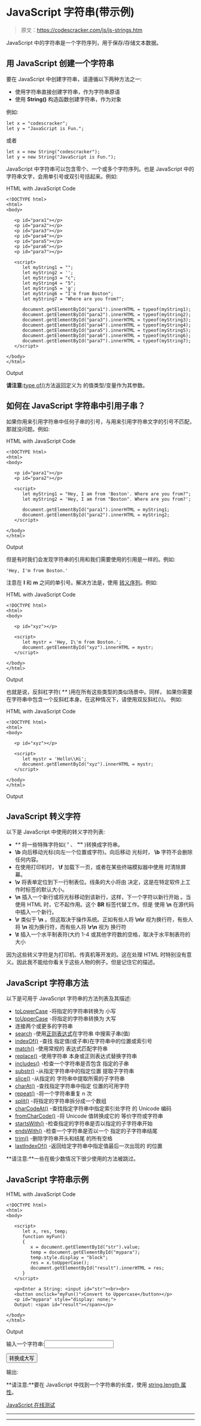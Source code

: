 # JavaScript 字符串(带示例)

> 原文：<https://codescracker.com/js/js-strings.htm>

JavaScript 中的字符串是一个字符序列，用于保存/存储文本数据。

## 用 JavaScript 创建一个字符串

要在 JavaScript 中创建字符串，请遵循以下两种方法之一:

*   使用字符串直接创建字符串，作为字符串原语
*   使用 **String()** 构造函数创建字符串，作为对象

例如:

```
let x = "codescracker";
let y = "JavaScript is Fun.";
```

或者

```
let x = new String("codescracker");
let y = new String("JavaScript is Fun.");
```

JavaScript 中字符串可以包含零个、一个或多个字符序列。也是 JavaScript 中的字符串文字，会用单引号或双引号括起来。例如:

HTML with JavaScript Code

```
<!DOCTYPE html>
<html>
<body>

   <p id="para1"></p>
   <p id="para2"></p>
   <p id="para3"></p>
   <p id="para4"></p>
   <p id="para5"></p>
   <p id="para6"></p>
   <p id="para7"></p>

   <script>
      let myString1 = "";
      let myString2 = '';
      let myString3 = "c";
      let myString4 = "5";
      let myString5 = 'g';
      let myString6 = "I'm from Boston";
      let myString7 = "Where are you from?";

      document.getElementById("para1").innerHTML = typeof(myString1);
      document.getElementById("para2").innerHTML = typeof(myString2);
      document.getElementById("para3").innerHTML = typeof(myString3);
      document.getElementById("para4").innerHTML = typeof(myString4);
      document.getElementById("para5").innerHTML = typeof(myString5);
      document.getElementById("para6").innerHTML = typeof(myString6);
      document.getElementById("para7").innerHTML = typeof(myString7);
   </script>

</body>
</html>
```

Output

**请注意:**[type of()](/js/js-typeof.htm)方法返回定义为 的值类型/变量作为其参数。

## 如何在 JavaScript 字符串中引用子串？

如果你用来引用字符串中任何子串的引号，与用来引用字符串文字的引号不匹配，那就没问题。例如:

HTML with JavaScript Code

```
<!DOCTYPE html>
<html>
<body>

   <p id="para1"></p>
   <p id="para2"></p>

   <script>
      let myString1 = "Hey, I am from 'Boston'. Where are you from?";
      let myString2 = 'Hey, I am from "Boston". Where are you from?';

      document.getElementById("para1").innerHTML = myString1;
      document.getElementById("para2").innerHTML = myString2;
   </script>

</body>
</html>
```

Output

但是有时我们会发现字符串的引用和我们需要使用的引用是一样的。例如:

```
'Hey, I'm from Boston.'
```

注意在 **I** 和 **m** 之间的单引号。解决方法是，使用 [转义序列](#a)。例如:

HTML with JavaScript Code

```
<!DOCTYPE html>
<html>
<body>

   <p id="xyz"></p>

   <script>
      let mystr = 'Hey, I\'m from Boston.';
      document.getElementById("xyz").innerHTML = mystr;
   </script>

</body>
</html>
```

Output

也就是说，反斜杠字符( **\** )用在所有这些类型的类似场景中。同样， 如果你需要在字符串中包含一个反斜杠本身。在这种情况下，请使用双反斜杠(\\)。 例如:

HTML with JavaScript Code

```
<!DOCTYPE html>
<html>
<body>

   <p id="xyz"></p>

   <script>
      let mystr = 'Hello\\Hi';
      document.getElementById("xyz").innerHTML = mystr;
   </script>

</body>
</html>
```

Output

## JavaScript 转义字符

以下是 JavaScript 中使用的转义字符列表:

*   **\** 将一些特殊字符如( **'** 、 **""** )转换成字符串。
*   **\b** 向后移动光标(向左一个位置或字符)。向后移动 光标时， **\b** 字符不会删除任何内容。
*   在使用打印机时， **\f** 加载下一页，或者在某些终端模拟器中使用 时清除屏幕。
*   **\v** 将表单定位到下一行制表位。线条的大小将由 决定，这是在特定软件上工作时标签的默认大小。
*   **\n** 插入一个新行或将光标移动到该新行，这样，下一个字符以新行开始 。当使用 HTML 时，它不起作用。这个 **BR** 标签代替工作。但是 使用 **\n** 在源代码中插入一个新行。
*   **\r** 类似于 **\n** 。但这取决于操作系统。正如有些人将 **\n\r** 视为换行符，有些人将 **\n** 视为换行符，而有些人将 **\r\n** 视为 换行符
*   **\t** 插入一个水平制表符(大约 1-4 或其他字符数的空格，取决于水平制表符的大小

因为这些转义字符是为打印机、传真机等开发的。这在处理 HTML 时特别没有意义。因此我不能给你看关于这些人物的例子。但是记住它的描述。

## JavaScript 字符串方法

以下是可用于 JavaScript 字符串的方法列表及其描述:

*   [toLowerCase](/js/js-toLowerCase-string.htm) -将指定的字符串转换为 小写
*   [toUpperCase](/js/js-toUpperCase-string.htm) -将指定的字符串转换为 大写
*   连接两个或更多的字符串
*   [search](/js/js-search-string.htm) -使用[正则表达式](/js/js-regular-expression.htm)在字符串 中搜索子串(值)
*   [indexOf()](/js/js-indexOf-string.htm) -查找 指定值(或子串)在字符串中的位置或索引号
*   [match()](/js/js-match-string.htm) -使用常规的 表达式匹配字符串
*   [replace()](/js/js-replace-string.htm) -使用字符串 本身或正则表达式替换字符串
*   [includes()](/js/js-includes-string.htm) -检查一个字符串是否包含 指定的子串
*   [substr()](/js/js-substr-string.htm) -从指定字符串中的指定位置 提取子字符串
*   [slice()](/js/js-slice-string.htm) -从指定的 字符串中提取所需的子字符串
*   [charAt()](/js/js-charAt-string.htm) -查找指定字符串中指定 位置的可用字符
*   [repeat()](/js/js-repeat-string.htm) -将一个字符串重复 n 次
*   [split()](/js/js-split-string.htm) -将指定的字符串拆分成一个数组
*   [charCodeAt()](/js/js-charCodeAt-string.htm) -查找指定字符串中指定索引处字符 的 Unicode 编码
*   [fromCharCode()](/js/js-fromCharCode-string.htm) -将 Unicode 值转换成它的 等价字符或字符串
*   [startsWith()](/js/js-startsWith-string.htm) -检查指定的字符串是否以指定的子字符串开始
*   [endsWith()](/js/js-endsWith-string.htm) -检查一个字符串是否以一个 指定的子字符串结尾
*   [trim()](/js/js-trim-string.htm) -删除字符串开头和结尾 的所有空格
*   [lastIndexOf()](/js/js-lastIndexOf-string.htm) -返回给定字符串中指定值最后一次出现的 的位置

**请注意:**一些在极少数情况下很少使用的方法被跳过。

## JavaScript 字符串示例

HTML with JavaScript Code

```
<!DOCTYPE html>
<html>
<body>

   <script>
      let x, res, temp;
      function myFun()
      {
         x = document.getElementById("str").value;
         temp = document.getElementById("mypara");
         temp.style.display = "block";
         res = x.toUpperCase();
         document.getElementById("result").innerHTML = res;
      }
   </script>

   <p>Enter a String: <input id="str"><br><br>
   <button onclick="myFun()">Convert to Uppercase</button></p>
   <p id="mypara" style="display: none;">
   Output: <span id="result"></span></p>

</body>
</html>
```

Output

输入一个字符串:<input id="str">

<button onclick="myFun()">转换成大写</button>

输出:

**请注意:**要在 JavaScript 中找到一个字符串的长度，使用 [string.length 属性](/js/js-string-length.htm)。

[JavaScript 在线测试](/exam/showtest.php?subid=6)

* * *

* * *